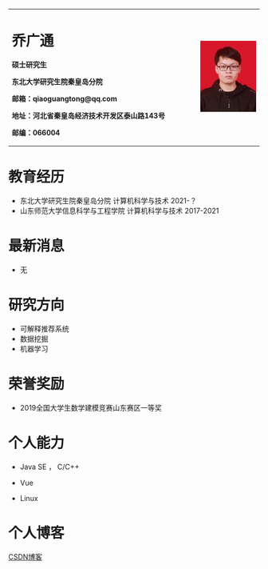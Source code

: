 <table border="0">
  <tr>
    <td width="75%">
      <h1>乔广通</h1>
      <p><b>硕士研究生</b></p>
      <p><b>东北大学研究生院秦皇岛分院</b></p>
      <p><b>邮箱：qiaoguangtong@qq.com</b></p>
      <p><b>地址：河北省秦皇岛经济技术开发区泰山路143号</b></p>
      <p><b>邮编：066004</b></p>
    </td>
    <td width="25%">
      <img src="/image.jpg" width="100%">   
    </td>
  </tr>
</table>


# 教育经历

- 东北大学研究生院秦皇岛分院	                 计算机科学与技术                                2021-？
- 山东师范大学信息科学与工程学院             计算机科学与技术                                2017-2021

# 最新消息

- 无

# 研究方向

- 可解释推荐系统
- 数据挖掘
- 机器学习

# 荣誉奖励

- 2019全国大学生数学建模竞赛山东赛区一等奖

# 个人能力

- Java SE ， C/C++

- Vue

- Linux

# 个人博客

[CSDN博客](https://blog.csdn.net/weixin_42568655)
